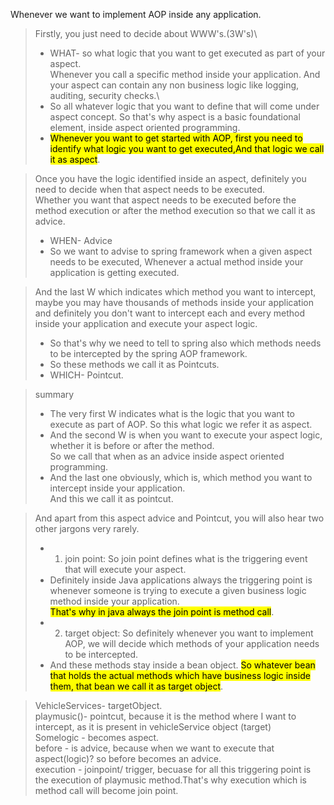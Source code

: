 Whenever we want to implement AOP inside any application.
>Firstly, you just need to decide about WWW's.(3W's)\
> * WHAT- so what logic that you want to get executed as part of your aspect.\
 Whenever you call a specific method inside your application. And your aspect can contain any non business
logic like logging, auditing, security checks.\
>* So all whatever logic that you want to define that will come under aspect concept.
So that's why aspect is a basic foundational element, inside aspect oriented programming.
>* <mark> Whenever you want to get started with AOP, first you need to identify what logic you want to get executed,And that logic we call it as aspect</mark>.


>Once you have the logic identified inside an aspect, definitely you need to decide when that aspect
needs to be executed.\
Whether you want that aspect needs to be executed before the method execution or after the method execution
so that we call it as advice.
> * WHEN- Advice
> * So we want to advise to spring framework when a given aspect needs to be executed,
Whenever a actual method inside your application is getting executed.


>And the last W which indicates which method you want to intercept, maybe you may have thousands of
methods inside your application and definitely you don't want to intercept each and every method inside
your application and execute your aspect logic.
>* So that's why we need to tell to spring also which methods needs to be intercepted by the spring AOP
framework.
>* So these methods we call it as Pointcuts.
>* WHICH- Pointcut.


>summary
> * The very first W indicates what is the logic that you want to execute as part of AOP.
So this what logic we refer it as aspect.
>* And the second W is when you want to execute your aspect logic, whether it is before or after the method.\
So we call that when as an advice inside aspect oriented programming.
>* And the last one obviously, which is, which method you want to intercept inside your application.\
And this we call it as pointcut.


>And apart from this aspect advice and Pointcut, you will also hear two other jargons very rarely.
> * 1. join point: So join point defines what is the triggering event that will execute your aspect.
> * Definitely inside Java applications always
the triggering point is whenever someone is trying to execute a given business logic method inside your
application.\
<mark> That's why in java always the join point is method call</mark>.
> * 2. target object: So definitely whenever you want to implement AOP, we will decide which methods of your application
needs to be intercepted.
> * And these methods stay inside a bean object.
<mark> So whatever bean that holds the actual methods which have business logic inside them, that bean we
call it as target object</mark>.


>VehicleServices- targetObject.\
>playmusic()- pointcut, because it is the method where I want to intercept, as it is present in vehicleService object (target)\
>Somelogic - becomes aspect.\
> before - is advice, because when we want to execute that aspect(logic)? so before becomes an advice.\
> execution - joinpoint/ trigger, becuase for all this triggering point is the execution of playmusic method.That's why execution which is method call will become join point.
